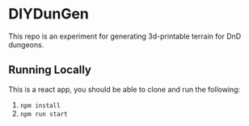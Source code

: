 # DIYDunGen

This repo is an experiment for generating 3d-printable terrain for DnD dungeons.

## Running Locally

This is a react app, you should be able to clone and run the following:

1. `npm install`
2. `npm run start`
